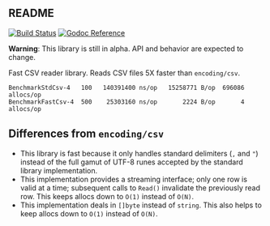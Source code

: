 README
------

[![Build Status](https://drone.io/bitbucket.org/weberc2/fastcsv/status.png)](https://drone.io/bitbucket.org/weberc2/fastcsv/latest)
[![Godoc Reference](http://img.shields.io/badge/godoc-reference-5272B4.svg?style=flat-square)](https://godoc.org/bitbucket.org/weberc2/fastcsv)

**Warning**: This library is still in alpha. API and behavior are expected to
change.

Fast CSV reader library. Reads CSV files 5X faster than `encoding/csv`.

```
BenchmarkStdCsv-4   100   140391400 ns/op   15258771 B/op  696086 allocs/op
BenchmarkFastCsv-4  500    25303160 ns/op       2224 B/op       4 allocs/op
```

## Differences from `encoding/csv`

* This library is fast because it only handles standard delimiters (`,` and
`"`) instead of the full gamut of UTF-8 runes accepted by the standard library
implementation.
* This implementation provides a streaming interface; only one row is valid at
a time; subsequent calls to `Read()` invalidate the previously read row. This
keeps allocs down to `O(1)` instead of `O(N)`.
* This implementation deals in `[]byte` instead of `string`. This also helps to
keep allocs down to `O(1)` instead of `O(N)`.
